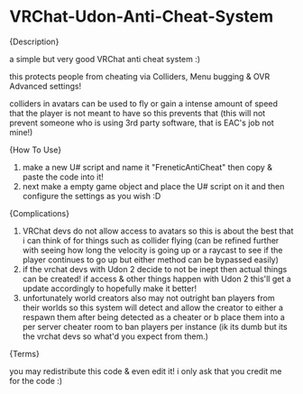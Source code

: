 # VRChat-Udon-Anti-Cheat-System
{Description}

a simple but very good VRChat anti cheat system :)

this protects people from cheating via Colliders, Menu bugging & OVR Advanced settings!

colliders in avatars can be used to fly or gain a intense amount of speed that the player is not meant to have so this prevents that (this will not prevent someone who is using 3rd party software, that is EAC's job not mine!)

{How To Use}

1. make a new U# script and name it "FreneticAntiCheat" then copy & paste the code into it!
2. next make a empty game object and place the U# script on it and then configure the settings as you wish :D

{Complications}

1. VRChat devs do not allow access to avatars so this is about the best that i can think of for things such as collider flying (can be refined further with seeing how long the velocity is going up or a raycast to see if the player continues to go up but either method can be bypassed easily)
2. if the vrchat devs with Udon 2 decide to not be inept then actual things can be created! if access & other things happen with Udon 2 this'll get a update accordingly to hopefully make it better!
3. unfortunately world creators also may not outright ban players from their worlds so this system will detect and allow the creator to either a respawn them after being detected as a cheater or b place them into a per server cheater room to ban players per instance (ik its dumb but its the vrchat devs so what'd you expect from them.)

{Terms}

you may redistribute this code & even edit it! i only ask that you credit me for the code :)
